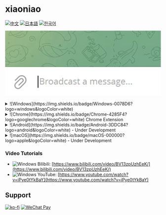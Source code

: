 # xiaoniao

[![中文](https://img.shields.io/badge/lang-中文-red)](README_ZH.md)
[![日本語](https://img.shields.io/badge/lang-日本語-blue)](README_JP.md)
[![한국어](https://img.shields.io/badge/lang-한국어-green)](README_KR.md)

![Demo](windows/assets/demo.gif)

<details>
<summary>![Windows](https://img.shields.io/badge/Windows-0078D6?logo=windows&logoColor=white)</summary>

## Quick Start

### 1. Configure API Key

- Select "API Configuration" from main menu
- Enter your API key (OpenAI, Anthropic, etc.)
- System will auto-detect the provider

### 2. Select Model

- After setting API, select "Choose Model"
- Pick an AI model from the list

### 3. Set Hotkeys (Optional)

- Select "Hotkey Settings" from main menu
- Configure hotkeys for monitoring toggle and prompt switching

### 4. Start Using

- Ctrl+X to cut or Ctrl+C to copy text triggers translation
- Program auto-replaces clipboard content
- Ctrl+V to paste translated result

## Download

[xiaoniao.exe](https://github.com/kaminoguo/xiaoniao/releases/latest) - Windows 10/11 (64-bit)

## How to Update

1. Delete old xiaoniao.exe
2. Download new xiaoniao.exe
3. Configuration files are saved automatically, won't be lost

</details>

<details>
<summary>![Chrome](https://img.shields.io/badge/Chrome-4285F4?logo=googlechrome&logoColor=white) Chrome Extension</summary>

![Demo 1](chrome/assets/demo1.png)
![Demo 2](chrome/assets/demo2.png)
![Demo 3](chrome/assets/demo3.png)

## Quick Start

### 1. Install Extension

- Install from Chrome Web Store (Coming Soon)
- Or load manually: Open `chrome://extensions`, enable Developer Mode, load `chrome/` folder

### 2. Configure Translation Mode

- Select translation mode from popup
- Built-in AI: Free, private, on-device (Gemini Nano)
- Gemini API: Enter your API key for higher accuracy
- Free Try: Use our gift key (limited quota)

### 3. Set Translation Style (Optional)

- Click "Translation Style" in popup
- Choose from presets or create custom styles
- Example: "Translate to casual Japanese with kaomoji"

### 4. Start Using

- Copy any text (Ctrl+C)
- Extension auto-translates and auto-pastes the result

## Download

Chrome Web Store: Coming Soon | [Source Code](https://github.com/kaminoguo/xiaoniao/tree/main/chrome)

## Browser Requirements

Chrome 127+ (for Built-in AI mode)

</details>

<details>
<summary>![Android](https://img.shields.io/badge/Android-3DDC84?logo=android&logoColor=white) - Under Development</summary>

Stay tuned for updates!

</details>

<details>
<summary>![macOS](https://img.shields.io/badge/macOS-000000?logo=apple&logoColor=white) - Under Development</summary>

Stay tuned for updates!

</details>

### Video Tutorials

- ![Windows](https://img.shields.io/badge/Windows-0078D4?logo=windows&logoColor=white) Bilibili: [https://www.bilibili.com/video/BV13zpUzhEeK/](https://www.bilibili.com/video/BV13zpUzhEeK/)
- ![Windows](https://img.shields.io/badge/Windows-0078D4?logo=windows&logoColor=white) YouTube: [https://www.youtube.com/watch?v=iPye0tYkBaY](https://www.youtube.com/watch?v=iPye0tYkBaY)

## Support

[![ko-fi](https://ko-fi.com/img/githubbutton_sm.svg)](https://ko-fi.com/gogogod)
[![WeChat Pay](https://img.shields.io/badge/WeChat-Pay-09B83E?logo=wechat)](windows/assets/wechat-pay.jpg)
